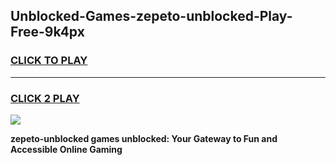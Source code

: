 
## Unblocked-Games-zepeto-unblocked-Play-Free-9k4px
<h3>
<a href="https://premium76.site?title=zepeto-unblocked&ref=21A">CLICK TO PLAY</a></h3>
<hr>

<h3>
<a href="https://premium76.site?title=zepeto-unblocked&ref=21A">CLICK 2 PLAY</a>
  
</h3>

<a href="https://premium76.site?title=zepeto-unblocked&ref=21A"><img src="https://clearcache.store/games.png"></a>


**zepeto-unblocked games unblocked: Your Gateway to Fun and Accessible Online Gaming**
